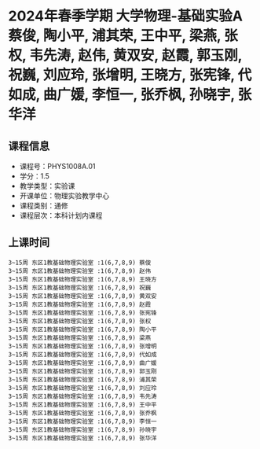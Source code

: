 # 2024年春季学期 大学物理-基础实验A 蔡俊, 陶小平, 浦其荣, 王中平, 梁燕, 张权, 韦先涛, 赵伟, 黄双安, 赵霞, 郭玉刚, 祝巍, 刘应玲, 张增明, 王晓方, 张宪锋, 代如成, 曲广媛, 李恒一, 张乔枫, 孙晓宇, 张华洋






## 课程信息

- 课程号：PHYS1008A.01
- 学分：1.5
- 教学类型：实验课
- 开课单位：物理实验教学中心
- 课程类别：通修
- 课程层次：本科计划内课程

## 上课时间

```
3~15周 东区1教基础物理实验室 :1(6,7,8,9) 蔡俊
3~15周 东区1教基础物理实验室 :1(6,7,8,9) 赵伟
3~15周 东区1教基础物理实验室 :1(6,7,8,9) 王晓方
3~15周 东区1教基础物理实验室 :1(6,7,8,9) 祝巍
3~15周 东区1教基础物理实验室 :1(6,7,8,9) 黄双安
3~15周 东区1教基础物理实验室 :1(6,7,8,9) 赵霞
3~15周 东区1教基础物理实验室 :1(6,7,8,9) 张宪锋
3~15周 东区1教基础物理实验室 :1(6,7,8,9) 张权
3~15周 东区1教基础物理实验室 :1(6,7,8,9) 陶小平
3~15周 东区1教基础物理实验室 :1(6,7,8,9) 梁燕
3~15周 东区1教基础物理实验室 :1(6,7,8,9) 张增明
3~15周 东区1教基础物理实验室 :1(6,7,8,9) 代如成
3~15周 东区1教基础物理实验室 :1(6,7,8,9) 曲广媛
3~15周 东区1教基础物理实验室 :1(6,7,8,9) 郭玉刚
3~15周 东区1教基础物理实验室 :1(6,7,8,9) 浦其荣
3~15周 东区1教基础物理实验室 :1(6,7,8,9) 刘应玲
3~15周 东区1教基础物理实验室 :1(6,7,8,9) 韦先涛
3~15周 东区1教基础物理实验室 :1(6,7,8,9) 王中平
3~15周 东区1教基础物理实验室 :1(6,7,8,9) 张乔枫
3~15周 东区1教基础物理实验室 :1(6,7,8,9) 李恒一
3~15周 东区1教基础物理实验室 :1(6,7,8,9) 孙晓宇
3~15周 东区1教基础物理实验室 :1(6,7,8,9) 张华洋
```


